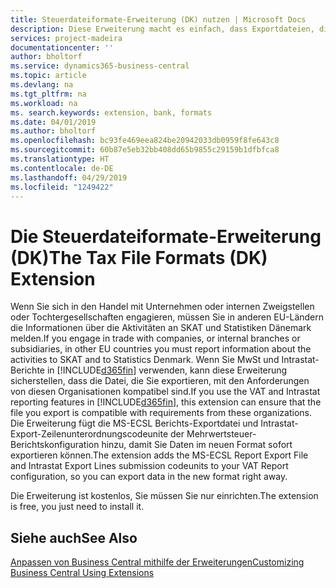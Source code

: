 ```yaml
---
title: Steuerdateiformate-Erweiterung (DK) nutzen | Microsoft Docs
description: Diese Erweiterung macht es einfach, dass Exportdateien, die vorformatiert sind, den Bankbedingungen für elektronische Posten erfüllen.
services: project-madeira
documentationcenter: ''
author: bholtorf
ms.service: dynamics365-business-central
ms.topic: article
ms.devlang: na
ms.tgt_pltfrm: na
ms.workload: na
ms. search.keywords: extension, bank, formats
ms.date: 04/01/2019
ms.author: bholtorf
ms.openlocfilehash: bc93fe469eea824be20942033db0959f8fe643c8
ms.sourcegitcommit: 60b87e5eb32bb408dd65b9855c29159b1dfbfca8
ms.translationtype: HT
ms.contentlocale: de-DE
ms.lasthandoff: 04/29/2019
ms.locfileid: "1249422"
---
```

# <a name="the-tax-file-formats-dk-extension"></a><span data-ttu-id="3582e-103">Die Steuerdateiformate-Erweiterung (DK)</span><span class="sxs-lookup"><span data-stu-id="3582e-103">The Tax File Formats (DK) Extension</span></span>
<span data-ttu-id="3582e-104">Wenn Sie sich in den Handel mit Unternehmen oder internen Zweigstellen oder Tochtergesellschaften engagieren, müssen Sie in anderen EU-Ländern die Informationen über die Aktivitäten an SKAT und Statistiken Dänemark melden.</span><span class="sxs-lookup"><span data-stu-id="3582e-104">If you engage in trade with companies, or internal branches or subsidiaries, in other EU countries you must report information about the activities to SKAT and to Statistics Denmark.</span></span> <span data-ttu-id="3582e-105">Wenn Sie MwSt und Intrastat-Berichte in [!INCLUDE[d365fin](includes/d365fin_md.md)] verwenden, kann diese Erweiterung sicherstellen, dass die Datei, die Sie exportieren, mit den Anforderungen von diesen Organisationen kompatibel sind.</span><span class="sxs-lookup"><span data-stu-id="3582e-105">If you use the VAT and Intrastat reporting features in [!INCLUDE[d365fin](includes/d365fin_md.md)], this extension can ensure that the file you export is compatible with requirements from these organizations.</span></span> <span data-ttu-id="3582e-106">Die Erweiterung fügt die MS-ECSL Berichts-Exportdatei und Intrastat-Export-Zeilenunterordnungscodeunite der Mehrwertsteuer-Berichtskonfiguration hinzu, damit Sie Daten im neuen Format sofort exportieren können.</span><span class="sxs-lookup"><span data-stu-id="3582e-106">The extension adds the MS-ECSL Report Export File and Intrastat Export Lines submission codeunits to your VAT Report configuration, so you can export data in the new format right away.</span></span>

<span data-ttu-id="3582e-107">Die Erweiterung ist kostenlos, Sie müssen Sie nur einrichten.</span><span class="sxs-lookup"><span data-stu-id="3582e-107">The extension is free, you just need to install it.</span></span>

## <a name="see-also"></a><span data-ttu-id="3582e-108">Siehe auch</span><span class="sxs-lookup"><span data-stu-id="3582e-108">See Also</span></span>
[<span data-ttu-id="3582e-109">Anpassen von Business Central mithilfe der Erweiterungen</span><span class="sxs-lookup"><span data-stu-id="3582e-109">Customizing Business Central Using Extensions</span></span>](ui-extensions.md)
